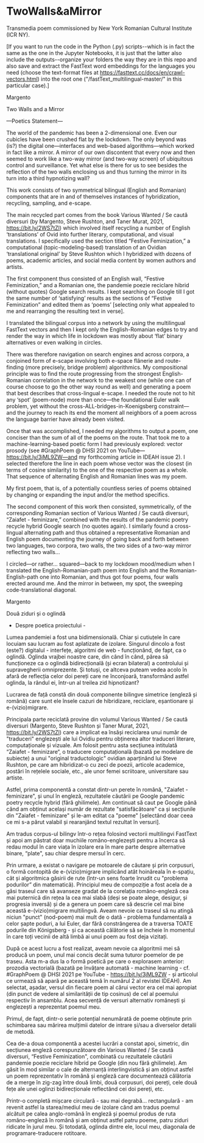 # TwoWalls&aMirror
Transmedia poem commissioned by New York Romanian Cultural Institute (ICR NY). 

[If you want to run the code in the Python (.py) scripts--which is in fact the same as the one in the Jupyter Notebooks, it is just that the latter also include the outputs--organize your folders the way they are in this repo and also save and extract the FastText word embeddings for the languages you need (choose the text-format files at https://fasttext.cc/docs/en/crawl-vectors.html) into the root one ("/fastText_multilingual-master/" in this particular case).] 



Margento 

Two Walls and a Mirror

—Poetics Statement— 

The world of the pandemic has been a 2-dimensional one. Even our cubicles have been crushed flat by the lockdown. The only beyond was (is?) the digital one—interfaces and web-based algorithms—which worked in fact like a mirror. A mirror of our own discontent that every now and then seemed to work like a two-way mirror (and two-way screen) of ubiquitous control and surveillance. Yet what else is there for us to see besides the reflection of the two walls enclosing us and thus turning the mirror in its turn into a third hypnotizing wall? 

This work consists of two symmetrical bilingual (English and Romanian) components that are in and of themselves instances of hybridization, recycling, sampling, and e-scape. 

The main recycled part comes from the book Various Wanted / Se caută diversuri (by Margento, Steve Rushton, and Taner Murat, 2021, https://bit.ly/2WS7tZl) which involved itself recycling a number of English ‘translations’ of Ovid into further literary, computational, and visual translations. I specifically used the section titled “Festive Feminization,” a computational (topic-modeling-based) translation of an Ovidian ‘translational original’ by Steve Rushton which I hybridized with dozens of poems, academic articles, and social media content by women authors and artists. 

The first component thus consisted of an English wall, “Festive Feminization,” and a Romanian one, the pandemie poezie reciclare hibrid (without quotes) Google search results. I kept searching on Google till I got the same number of ‘satisfying’ results as the sections of “Festive Feminization” and edited them as ‘poems’ [selecting only what appealed to me and rearranging the resulting text in verse].

I translated the bilingual corpus into a network by using the multilingual FastText vectors and then I kept only the English-Romanian edges to try and render the way in which life in lockdown was mostly about ‘flat’ binary alternatives or even walking in circles.

There was therefore navigation on search engines and across corpora, a conjoined form of e-scape involving both e-space flânerie and route-finding (more precisely, bridge problem) algorithmics. My compositional principle was to find the route progressing from the strongest English-Romanian correlation in the network to the weakest one (while one can of course choose to go the other way round as well) and generating a poem that best describes that cross-lingual e-scape. I needed the route not to hit any ‘spot’ (poem-node) more than once—the foundational Euler walk problem, yet without the cross-ALL-bridges-in-Koenigsberg constraint—and the journey to reach its end the moment all neighbors of a poem across the language barrier have already been visited.

Once that was accomplished, I needed my algorithms to output a poem, one conciser than the sum of all of the poems on the route. That took me to a machine-learning-based poetic form I had previously explored: vector prosody (see #GraphPoem @ DHSI 2021 on YouTube—https://bit.ly/3jML9ZW—and my forthcoming article in IDEAH issue 2). I selected therefore the line in each poem whose vector was the closest (in terms of cosine similarity) to the one of the respective poem as a whole. That sequence of alternating English and Romanian lines was my poem. 

My first poem, that is, of a potentially countless series of poems obtained by changing or expanding the input and/or the method specifics. 

The second component of this work then consisted, symmetrically, of the corresponding Romanian section of Various Wanted / Se caută diversuri, “Zaiafet - feminizare,” combined with the results of the pandemic poetry recycle hybrid Google search (no quotes again). I similarly found a cross-lingual alternating path and thus obtained a representative Romanian and English poem documenting the journey of going back and forth between two languages, two corpora, two walls, the two sides of a two-way mirror reflecting two walls…

I circled—or rather… squared—back to my lockdown mood/medium when I translated the English-Romanian-path poem into English and the Romanian-English-path one into Romanian, and thus got four poems, four walls erected around me. And the mirror in between, my spot, the sweeping code-translational diagonal. 



Margento

Două ziduri și o oglindă

- Despre poetica proiectului - 

Lumea pandemiei a fost una bidimensională. Chiar și cutiuțele în care locuiam sau lucram au fost aplatizate de izolare. Singurul dincolo a fost (este?) digitalul - interfețe, algoritmi de web - funcționând, de fapt, ca o oglindă. Oglinda vrajbei noastre care, din când în când, părea să funcționeze ca o oglindă bidirecțională (și ecran bilateral) a controlului și supravegherii omniprezente. Și totuși, ce altceva puteam vedea acolo în afară de reflecția celor doi pereți care ne înconjoară, transformând astfel oglinda, la rândul ei, într-un al treilea zid hipnotizant? 

Lucrarea de față constă din două componente bilingve simetrice (engleză și română) care sunt ele însele cazuri de hibridizare, reciclare, eșantionare și e-(vizio)migrare. 

Principala parte reciclată provine din volumul Various Wanted / Se caută diversuri (Margento, Steve Rushton și Taner Murat, 2021, https://bit.ly/2WS7tZl) care a implicat ea însăși reciclarea unui număr de "traduceri" englezești ale lui Ovidiu pentru obținerea altor traduceri literare, computaționale și vizuale. Am folosit pentru asta secțiunea intitulată “Zaiafet - feminizare“, o traducere computațională (bazată pe modelare de subiecte) a unui "original traductologic" ovidian aparținând lui Steve Rushton, pe care am hibridizat-o cu zeci de poezii, articole academice, postări în rețelele sociale, etc., ale unor femei scriitoare, universitare sau artiste. 

Astfel, prima componentă a constat dintr-un perete în română, "Zaiafet - feminizare", și unul în engleză, rezultatele căutării pe Google pandemic poetry recycle hybrid (fără ghilimele). Am continuat să caut pe Google până când am obținut același număr de rezultate "satisfăcătoare" ca și secțiunile din "Zaiafet - feminizare" și le-am editat ca "poeme" [selectând doar ceea ce mi s-a părut valabil și rearanjând textul rezultat în versuri].

Am tradus corpus-ul bilingv într-o rețea folosind vectorii multilingvi FastText și apoi am păstrat doar muchiile româno-englezești pentru a încerca să redau modul în care viața în izolare era în mare parte despre alternative binare, “plate", sau chiar despre mersul în cerc.

Prin urmare, a existat o navigare pe motoarele de căutare și prin corpusuri, o formă contopită de e-(vizio)migrare implicând atât hoinăreala în e-spațiu, cât și algoritmica găsirii de rute (într-un sens foarte înrudit cu "problema podurilor” din matematică). Principiul meu de compoziție a fost acela de a găsi traseul care să avanseze gradat de la corelația româno-engleză cea mai puternică din rețea la cea mai slabă (deși se poate alege, desigur, și progresia inversă) și de a genera un poem care să descrie cel mai bine această e-(vizio)migrare multilingvă. Aveam nevoie ca traseul să nu atingă niciun "punct" (nod-poem) mai mult de o dată - problema fundamentală a celor șapte poduri, a lui Euler, dar fără constrângerea de a traversa TOATE podurile din Königsberg - și ca această călătorie să se încheie în momentul în care toți vecinii de altă limbă ai unui poem au fost deja vizitați.

După ce acest lucru a fost realizat, aveam nevoie ca algoritmii mei să producă un poem, unul mai concis decât suma tuturor poemelor de pe traseu. Asta m-a dus la o formă poetică pe care o explorasem anterior: prozodia vectorială (bazată pe învățare automată - machine learning - cf. #GraphPoem @ DHSI 2021 pe YouTube - https://bit.ly/3jML9ZW - și articolul ce urmează să apară pe această temă în numărul 2 al revistei IDEAH). Am selectat, așadar, versul din fiecare poem al cărui vector era cel mai apropiat (din punct de vedere al similarității de tip cosinus) de cel al poemului respectiv în ansamblu. Acea secvență de versuri alternativ românești și englezești a reprezentat poemul meu. 

Primul, de fapt, dintr-o serie potențial nenumărată de poeme obținute prin schimbarea sau mărirea mulțimii datelor de intrare și/sau a diverselor detalii de metodă. 

Cea de-a doua componentă a acestei lucrări a constat apoi, simetric, din secțiunea engleză corespunzătoare din Various Wanted / Se caută diversuri, “Festive Feminization", combinată cu rezultatele căutării pandemie poezie reciclare hibrid pe Google (din nou fără ghilimele). Am găsit în mod similar o cale de alternanță interlingvistică și am obținut astfel un poem reprezentativ în română și engleză care documentează călătoria de a merge în zig-zag între două limbi, două corpusuri, doi pereți, cele două fețe ale unei oglinzi bidirecționale reflectând cei doi pereți, etc.

Printr-o completă mișcare circulară - sau mai degrabă... rectangulară - am revenit astfel la starea/mediul meu de izolare când am tradus poemul alcătuit pe calea anglo-română în engleză și poemul produs de ruta româno-engleză în română și am obținut astfel patru poeme, patru ziduri ridicate în jurul meu. Și totodată, oglinda dintre ele, locul meu, diagonala de programare-traducere rotitoare.
